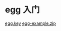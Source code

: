 # egg 入门

[egg.key](https://www.yuque.com/attachments/yuque/0/2020/key/384983/1596273344519-37ed607b-18c6-4b39-a872-e44aad5f7436.key?_lake_card=%7B%22uid%22%3A%221596273343323-0%22%2C%22src%22%3A%22https%3A%2F%2Fwww.yuque.com%2Fattachments%2Fyuque%2F0%2F2020%2Fkey%2F384983%2F1596273344519-37ed607b-18c6-4b39-a872-e44aad5f7436.key%22%2C%22name%22%3A%22egg.key%22%2C%22size%22%3A2906313%2C%22type%22%3A%22application%2Fx-iwork-keynote-sffkey%22%2C%22ext%22%3A%22key%22%2C%22progress%22%3A%7B%22percent%22%3A99%7D%2C%22status%22%3A%22done%22%2C%22percent%22%3A0%2C%22id%22%3A%226yh2F%22%2C%22card%22%3A%22file%22%7D)
[egg-example.zip](https://www.yuque.com/attachments/yuque/0/2020/zip/384983/1596273650922-83bfc51b-d0af-444e-b1e9-913dd9202330.zip?_lake_card=%7B%22uid%22%3A%221596273650738-0%22%2C%22src%22%3A%22https%3A%2F%2Fwww.yuque.com%2Fattachments%2Fyuque%2F0%2F2020%2Fzip%2F384983%2F1596273650922-83bfc51b-d0af-444e-b1e9-913dd9202330.zip%22%2C%22name%22%3A%22egg-example.zip%22%2C%22size%22%3A240052%2C%22type%22%3A%22application%2Fzip%22%2C%22ext%22%3A%22zip%22%2C%22progress%22%3A%7B%22percent%22%3A99%7D%2C%22status%22%3A%22done%22%2C%22percent%22%3A0%2C%22id%22%3A%22nRmqR%22%2C%22card%22%3A%22file%22%7D)
